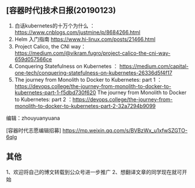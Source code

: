 ## [容器时代]技术日报(20190123)

1. 白话kubernetes的十万个为什么 ： https://www.cnblogs.com/justmine/p/8684266.html
2. Helm 入门指南 https://www.hi-linux.com/posts/21466.html
3. Project Calico, the CNI way： https://medium.com/@vikram.fugro/project-calico-the-cni-way-659d057566ce
4. Conquering Statefulness on Kubernetes ： https://medium.com/capital-one-tech/conquering-statefulness-on-kubernetes-26336d5f4f17
5. The journey from Monolith to Docker to Kubernetes: part 1 ： https://devops.college/the-journey-from-monolith-to-docker-to-kubernetes-part-1-f5dbd730f620
The journey from Monolith to Docker to Kubernetes: part 2 ：https://devops.college/the-journey-from-monolith-to-docker-to-kubernetes-part-2-32a7294b9099

编辑：zhouyuanyuana 

[容器时代志愿编辑招募] https://mp.weixin.qq.com/s/BVBzWx_u1xfwSZGTO-6qlg

## 其他
1、欢迎将自己的博文转载到公众号进一步推广
2、想翻译文章的同学现在就可开始
